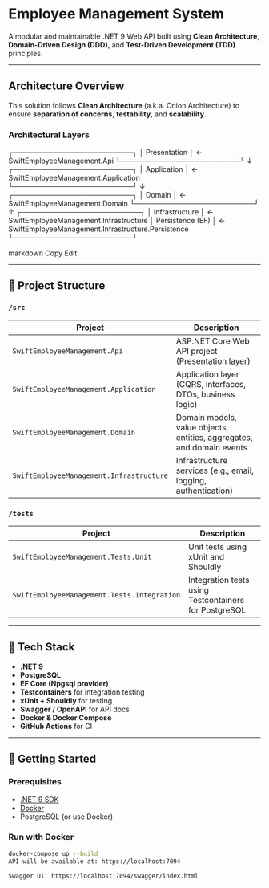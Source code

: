 # Employee Management System

A modular and maintainable .NET 9 Web API built using **Clean Architecture**, **Domain-Driven Design (DDD)**, and **Test-Driven Development (TDD)** principles.

---

## Architecture Overview

This solution follows **Clean Architecture** (a.k.a. Onion Architecture) to ensure **separation of concerns**, **testability**, and **scalability**.

### Architectural Layers

┌────────────────────────┐
│ Presentation │ ← SwiftEmployeeManagement.Api
└────────────────────────┘
↓
┌────────────────────────┐
│ Application │ ← SwiftEmployeeManagement.Application
└────────────────────────┘
↓
┌────────────────────────┐
│ Domain │ ← SwiftEmployeeManagement.Domain
└────────────────────────┘
↑
┌────────────────────────┐
│ Infrastructure │ ← SwiftEmployeeManagement.Infrastructure
│ Persistence (EF) │ ← SwiftEmployeeManagement.Infrastructure.Persistence
└────────────────────────┘

markdown
Copy
Edit

---

## 📁 Project Structure

### `/src`

| Project                             | Description                                                                 |
|-------------------------------------|-----------------------------------------------------------------------------|
| `SwiftEmployeeManagement.Api`              | ASP.NET Core Web API project (Presentation layer)                          |
| `SwiftEmployeeManagement.Application`      | Application layer (CQRS, interfaces, DTOs, business logic)                 |
| `SwiftEmployeeManagement.Domain`           | Domain models, value objects, entities, aggregates, and domain events      |
| `SwiftEmployeeManagement.Infrastructure`   | Infrastructure services (e.g., email, logging, authentication)             |

### `/tests`

| Project                             | Description                                                                 |
|-------------------------------------|-----------------------------------------------------------------------------|
| `SwiftEmployeeManagement.Tests.Unit`       | Unit tests using xUnit and Shouldly                                        |
| `SwiftEmployeeManagement.Tests.Integration`| Integration tests using Testcontainers for PostgreSQL                      |

---

## 🔧 Tech Stack

- **.NET 9**
- **PostgreSQL**
- **EF Core (Npgsql provider)**
- **Testcontainers** for integration testing
- **xUnit + Shouldly** for testing
- **Swagger / OpenAPI** for API docs
- **Docker & Docker Compose**
- **GitHub Actions** for CI

---

## 🚀 Getting Started

### Prerequisites

- [.NET 9 SDK](https://dotnet.microsoft.com)
- [Docker](https://www.docker.com/)
- PostgreSQL (or use Docker)

### Run with Docker

```bash
docker-compose up --build
API will be available at: https://localhost:7094

Swagger UI: https://localhost:7094/swagger/index.html
